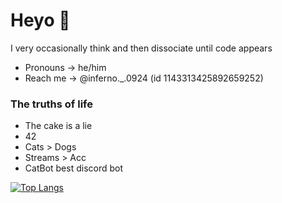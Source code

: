 # Heyo 👋

<!--
**Inferno-idk-what-to-do/Inferno-idk-what-to-do** is a ✨ _special_ ✨ repository because its `README.md` (this file) appears on your GitHub profile.

Here are some ideas to get you started:

- 🔭 I’m currently working on ...
- 🌱 I’m currently learning ...
- 👯 I’m looking to collaborate on ...
- 🤔 I’m looking for help with ...
- 💬 Ask me about ...
- 📫 How to reach me: ...
- 😄 Pronouns: ...
- ⚡ Fun fact: ...
-->

I very occasionally think and then dissociate until code appears

- Pronouns -> he/him
- Reach me -> @inferno._.0924 (id 1143313425892659252)

### **The truths of life**

- The cake is a lie
- 42
- Cats > Dogs
- Streams > Acc
- CatBot best discord bot

[![Top Langs](https://github-readme-stats.vercel.app/api/top-langs/?username=Inferno-idk-what-to-do&title_color=fff&text_color=fff&bg_color=30,cc2b5e,753a88)](https://github.com/Inferno-idk-what-to-do)
